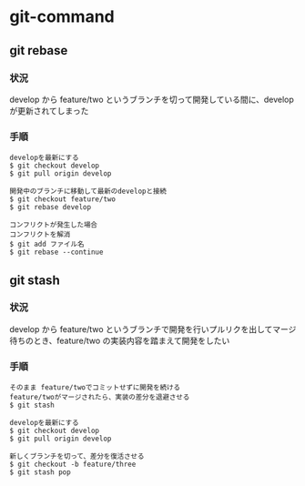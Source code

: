 # git-command

## git rebase
### 状況
develop から feature/two というブランチを切って開発している間に、develop が更新されてしまった

### 手順

```
developを最新にする
$ git checkout develop
$ git pull origin develop
```

```
開発中のブランチに移動して最新のdevelopと接続
$ git checkout feature/two
$ git rebase develop
```

```
コンフリクトが発生した場合
コンフリクトを解消
$ git add ファイル名
$ git rebase --continue
```

## git stash
### 状況
develop から feature/two というブランチで開発を行いプルリクを出してマージ待ちのとき、feature/two の実装内容を踏まえて開発をしたい

### 手順

```
そのまま feature/twoでコミットせずに開発を続ける
feature/twoがマージされたら、実装の差分を退避させる
$ git stash
```

```
developを最新にする
$ git checkout develop
$ git pull origin develop
```

```
新しくブランチを切って、差分を復活させる
$ git checkout -b feature/three
$ git stash pop
```
